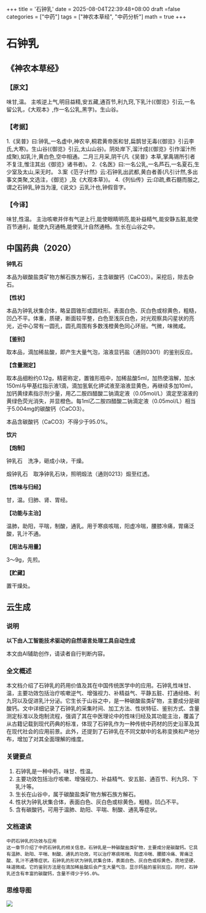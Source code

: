 +++
title = '石钟乳'
date = 2025-08-04T22:39:48+08:00
draft =false
categories = ["中药"]
tags = ["神农本草经", "中药分析"]
math = true
+++
# 石钟乳

## 《神农本草经》

### 【原文】

味甘,温。
主咳逆上气,明目益精,安五藏,通百节,利九窍,下乳汁(《御览》引云,一名留公乳，《大观本》,作一名公乳,黑字)。生山谷。
### 【考据】

1.《吴普》曰:钟乳,一名虚中,神农辛,桐君黄帝医和甘,扁鹊甘无毒(《御览》引云李氏,大寒)。生山谷(《御览》引云,太山山谷)。阴处岸下,溜汁成(《御览》引作溜汁所成聚),如乳汁,黄白色,空中相通。二月三月采,阴干(凡《吴普》本草,掌禹锡所引者不复注,惟注其出《御览》诸书者)。
2.《名医》曰:一名公乳,一名芦石,一名夏石,生少室及太山,采无时。
3.案《范子计然》云:石钟乳出武都,黄白者善(凡引计然,多出事文类聚,文选注，《御览》,及《大观本草》)。
4.《列仙传》云:卬疏,煮石髓而服之,谓之石钟乳,钟当为潼,《说文》云乳汁也,钟假音字。

### 【今译】

味甘,性温。
主治咳嗽并伴有气逆上行,能使眼睛明亮,能补益精气,能安静五脏,能使百节通利，能使九窍通畅,能使乳汁自然通畅。生长在山谷之中。

## 中国药典（2020）

**钟乳石**

本品为碳酸盐类矿物方解石族方解石，主含碳酸钙（CaCO3）。采挖后，除去杂石。

**【性状】**

本品为钟乳状集合体，略呈圆锥形或圆柱形。表面白色、灰白色或棕黄色，粗糙，凹凸不平。体重，质硬，断面较平整，白色至浅灰白色，对光观察具闪星状的亮光，近中心常有一圆孔，圆孔周围有多数浅橙黄色同心环层。气微，味微咸。

**【鉴别】**

取本品，滴加稀盐酸，即产生大量气泡，溶液显钙盐（通则0301）的鉴别反应。

**【含量测定】**

取本品细粉约0.12g，精密称定，置锥形瓶中，加稀盐酸5ml，加热使溶解，加水150ml与甲基红指示液1滴，滴加氢氧化钾试液至溶液显黄色，再继续多加10ml，加钙黄绿素指示剂少量，用乙二胺四醋酸二钠滴定液（0.05mol/L）滴定至溶液的黄绿色荧光消失，并显橙色。每1ml乙二胺四醋酸二钠滴定液（0.05mol/L）相当于5.004mg的碳酸钙（CaCO3）。

本品含碳酸钙（CaCO3）不得少于95.0%。

**饮片**

**【炮制】**

钟乳石　洗净，砸成小块，干燥。

煅钟乳石　取净钟乳石块，照明煅法（通则0213）煅至红透。

**【性味与归经】**

甘，温。归肺、肾、胃经。

**【功能与主治】**

温肺，助阳，平喘，制酸，通乳。用于寒痰咳喘，阳虚冷喘，腰膝冷痛，胃痛泛酸，乳汁不通。

**【用法与用量】**

3～9g，先煎。

**【贮藏】**

置干燥处。

## 云生成

### 说明

**以下由人工智能技术驱动的自然语言处理工具自动生成**

本文由AI辅助创作，请读者自行判断内容。

### 全文概述

本文档介绍了石钟乳的药用价值及其在中国传统医学中的应用。石钟乳性味甘、温，主要功效包括治疗咳嗽逆气、增强视力、补精益气、平静五脏、打通经络、利九窍以及促进乳汁分泌。它生长于山谷之中，是一种碳酸盐类矿物，主要成分是碳酸钙。文中详细记录了石钟乳的采集时间、加工方法、性状特征、鉴别方式、含量测定标准以及炮制流程，强调了其在中医理论中的性味归经及其功能主治，覆盖了从古籍记载到现代药典的标准，体现了石钟乳作为一种传统中药材的历史沿革及其在现代社会的应用前景。此外，还提到了石钟乳在不同文献中的名称变换和产地分布，增加了对其全面理解的维度。

### 关键要点

1. 石钟乳是一种中药，味甘、性温。
2. 主要功效包括治疗咳嗽、增强视力、补益精气、安五脏、通百节、利九窍、下乳汁等。
3. 生长在山谷中，属于碳酸盐类矿物方解石族方解石。
4. 性状为钟乳状集合体，表面白色、灰白色或棕黄色，粗糙，凹凸不平。
5. 含有碳酸钙，可用于温肺、助阳、平喘、制酸、通乳等症状。

### 文档速读

```
中药石钟乳的功效与应用
这一章节介绍了中药石钟乳的相关信息。石钟乳是一种碳酸盐类矿物，主要成分是碳酸钙。它具有温肺、助阳、平喘、制酸、通乳的功效，可以治疗寒痰咳喘、阳虚冷喘、腰膝冷痛、胃痛泛酸、乳汁不通等症状。石钟乳的形状为钟乳状集合体，表面白色、灰白色或棕黄色，质地坚硬，味道微咸。它的鉴别方法是在滴加稀盐酸后会产生大量气泡，显示钙盐的鉴别反应。同时，石钟乳还含有丰富的碳酸钙，含量不得少于95.0%。
```

### 思维导图

![](D:\Dpan\BanGong\Markdown\总结\神农本草经\上篇\04石钟乳\【脑图】04石钟乳.jpeg)
